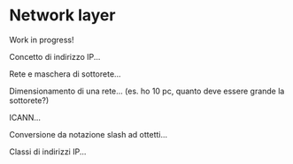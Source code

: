 # Network layer

Work in progress!

Concetto di indirizzo IP...

Rete e maschera di sottorete...

Dimensionamento di una rete... (es. ho 10 pc, quanto deve essere grande la sottorete?)

ICANN...

Conversione da notazione slash ad ottetti...

Classi di indirizzi IP...
